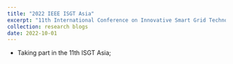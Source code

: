 ```yaml
---
title: "2022 IEEE ISGT Asia"
excerpt: "11th International Conference on Innovative Smart Grid Technologies (Asia) 1st-5th November, Singapore <br/><img src='/images/isgt.jpg'>"
collection: research blogs
date: 2022-10-01
---
```


* Taking part in the 11th ISGT Asia; 
